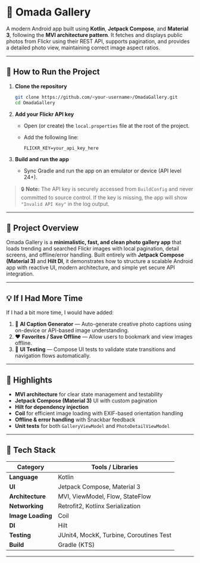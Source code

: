# 📸 Omada Gallery

A modern Android app built using **Kotlin**, **Jetpack Compose**, and **Material 3**, following the **MVI architecture pattern**. It fetches and displays public photos from Flickr using their REST API, supports pagination, and provides a detailed photo view, maintaining correct image aspect ratios.

---

## 🚀 How to Run the Project

1. **Clone the repository**

   ```bash
   git clone https://github.com/<your-username>/OmadaGallery.git
   cd OmadaGallery
   ```

2. **Add your Flickr API key**

   * Open (or create) the `local.properties` file at the root of the project.
   * Add the following line:

     ```properties
     FLICKR_KEY=your_api_key_here
     ```

3. **Build and run the app**

   * Sync Gradle and run the app on an emulator or device (API level 24+).

> 🔒 **Note:** The API key is securely accessed from `BuildConfig` and never committed to source control.
> If the key is missing, the app will show `"Invalid API Key"` in the log output.

---

## 🧩 Project Overview

Omada Gallery is a **minimalistic, fast, and clean photo gallery app** that loads trending and searched Flickr images with local pagination, detail screens, and offline/error handling.
Built entirely with **Jetpack Compose (Material 3)** and **Hilt DI**, it demonstrates how to structure a scalable Android app with reactive UI, modern architecture, and simple yet secure API integration.

---

## 💡 If I Had More Time

If I had a bit more time, I would have added:

1. 🤖 **AI Caption Generator** — Auto-generate creative photo captions using on-device or API-based image understanding.
2. ❤️ **Favorites / Save Offline** — Allow users to bookmark and view images offline.
3. 🧪 **UI Testing** — Compose UI tests to validate state transitions and navigation flows automatically.

---

## 🧠 Highlights

* **MVI architecture** for clear state management and testability
* **Jetpack Compose (Material 3)** UI with custom pagination
* **Hilt for dependency injection**
* **Coil** for efficient image loading with EXIF-based orientation handling
* **Offline & error handling** with Snackbar feedback
* **Unit tests** for both `GalleryViewModel` and `PhotoDetailViewModel`

---

## 🧮 Tech Stack

| Category          | Tools / Libraries                       |
| ----------------- | --------------------------------------- |
| **Language**      | Kotlin                                  |
| **UI**            | Jetpack Compose, Material 3             |
| **Architecture**  | MVI, ViewModel, Flow, StateFlow         |
| **Networking**    | Retrofit2, Kotlinx Serialization        |
| **Image Loading** | Coil                                    |
| **DI**            | Hilt                                    |
| **Testing**       | JUnit4, MockK, Turbine, Coroutines Test |
| **Build**         | Gradle (KTS)                            |

---
